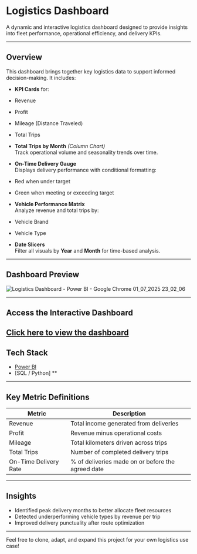 #  Logistics Dashboard

A dynamic and interactive logistics dashboard designed to provide insights into fleet performance, operational efficiency, and delivery KPIs.

---

##  Overview

This dashboard brings together key logistics data to support informed decision-making. It includes:

-  **KPI Cards** for:
  - Revenue
  - Profit
  - Mileage (Distance Traveled)
  - Total Trips

-  **Total Trips by Month** *(Column Chart)*  
  Track operational volume and seasonality trends over time.

-  **On-Time Delivery Gauge**  
  Displays delivery performance with conditional formatting:
  -  Red when under target
  -  Green when meeting or exceeding target

-  **Vehicle Performance Matrix**  
  Analyze revenue and total trips by:
  - Vehicle Brand
  - Vehicle Type

-  **Date Slicers**  
  Filter all visuals by **Year** and **Month** for time-based analysis.

---

##  Dashboard Preview

![Logistics Dashboard - Power BI - Google Chrome 01_07_2025 23_02_06](https://github.com/user-attachments/assets/9e6874c9-4e1a-4469-bd7f-078ad0aa8838)



---

##  Access the Interactive Dashboard

[Click here to view the dashboard](https://app.powerbi.com/view?r=eyJrIjoiNjA3YmE1NTAtMDJkZC00MTI5LWFhNTktMTU1ZjAwMjM5ZDliIiwidCI6IjY1OWNlMmI4LTA3MTQtNDE5OC04YzM4LWRjOWI2MGFhYmI1NyJ9)
---

##  Tech Stack

- [Power BI](https://powerbi.microsoft.com/)
- [SQL / Python] **

---

##  Key Metric Definitions

| Metric                | Description                                       |
|-----------------------|---------------------------------------------------|
| Revenue               | Total income generated from deliveries            |
| Profit                | Revenue minus operational costs                   |
| Mileage               | Total kilometers driven across trips              |
| Total Trips           | Number of completed delivery trips                |
| On-Time Delivery Rate | % of deliveries made on or before the agreed date |

---

##  Insights

- Identified peak delivery months to better allocate fleet resources  
- Detected underperforming vehicle types by revenue per trip  
- Improved delivery punctuality after route optimization

---

Feel free to clone, adapt, and expand this project for your own logistics use case!
